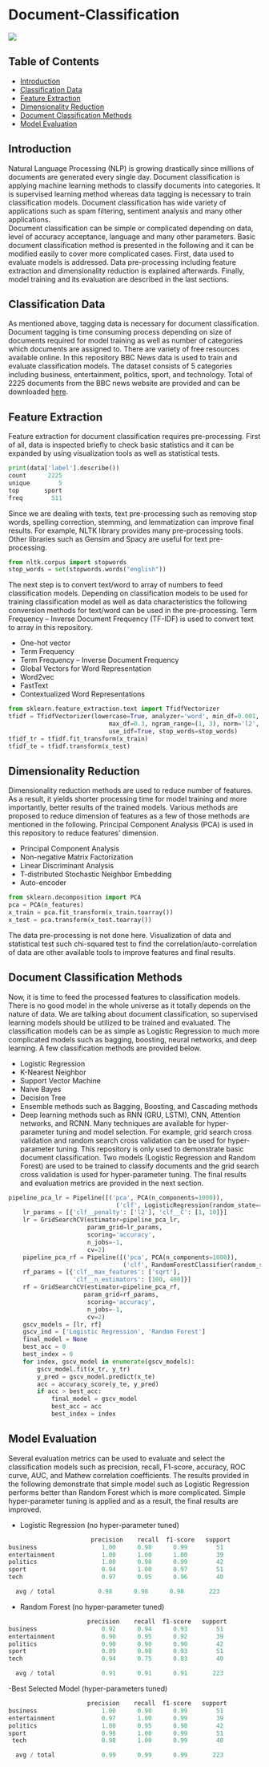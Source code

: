 # Document-Classification
![](https://github.com/seanaba/Document-Classification/blob/master/doc/pic/pic1.jpg)
## **Table of Contents**
- [Introduction](#intro)
- [Classification Data](#cd)
- [Feature Extraction](#fe)
- [Dimensionality Reduction](#dr)
- [Document Classification Methods](#cm)
- [Model Evaluation](#me)
<a name="intro"></a>
## Introduction
Natural Language Processing (NLP) is growing drastically since millions of documents are generated every single day. Document classification is applying machine learning methods to classify documents into categories. It is supervised learning method whereas data tagging is necessary to train classification models. Document classification has wide variety of applications such as spam filtering, sentiment analysis and many other applications.  
Document classification can be simple or complicated depending on data, level of accuracy acceptance, language and many other parameters. Basic document classification method is presented in the following and it can be modified easily to cover more complicated cases. 
First, data used to evaluate models is addressed. Data pre-processing including feature extraction and dimensionality reduction is explained afterwards. Finally, model training and its evaluation are described in the last sections. 
<a name="cd"></a>
## Classification Data
As mentioned above, tagging data is necessary for document classification. Document tagging is time consuming process depending on size of documents required for model training as well as number of categories which documents are assigned to. There are variety of free resources available online. In this repository BBC News data is used to train and evaluate classification models. The dataset consists of 5 categories including business, entertainment, politics, sport, and technology. Total of 2225 documents from the BBC news website are provided and can be downloaded [here]( http://mlg.ucd.ie/datasets/bbc.html).
<a name="fe"></a>
## Feature Extraction
Feature extraction for document classification requires pre-processing. First of all, data is inspected briefly to check basic statistics and it can be expanded by using visualization tools as well as statistical tests. 
```python
print(data['label'].describe())
count      2225
unique        5
top       sport
freq        511
```
Since we are dealing with texts, text pre-processing such as removing stop words, spelling correction, stemming, and lemmatization can improve final results. For example, NLTK library provides many pre-processing tools. Other libraries such as Gensim and Spacy are useful for text pre-processing.
```python
from nltk.corpus import stopwords
stop_words = set(stopwords.words("english"))
```
The next step is to convert text/word to array of numbers to feed classification models. Depending on classification models to be used for training classification model as well as data characteristics the following conversion methods for text/word can be used in the pre-processing. Term Frequency – Inverse Document Frequency (TF-IDF) is used to convert text to array in this repository.
-	One-hot vector
-	Term Frequency
-	Term Frequency – Inverse Document Frequency 
-	Global Vectors for Word Representation
-	Word2vec
-	FastText
-	Contextualized Word Representations
```python
from sklearn.feature_extraction.text import TfidfVectorizer
tfidf = TfidfVectorizer(lowercase=True, analyzer='word', min_df=0.001,
                            max_df=0.3, ngram_range=(1, 3), norm='l2',
                            use_idf=True, stop_words=stop_words)
tfidf_tr = tfidf.fit_transform(x_train)
tfidf_te = tfidf.transform(x_test)
```
<a name="dr"></a>
## Dimensionality Reduction
Dimensionality reduction methods are used to reduce number of features. As a result, it yields shorter processing time for model training and more importantly, better results of the trained models. Various methods are proposed to reduce dimension of features as a few of those methods are mentioned in the following. Principal Component Analysis (PCA) is used in this repository to reduce features’ dimension.
-	Principal Component Analysis 
-	Non-negative Matrix Factorization
-	Linear Discriminant Analysis
-	T-distributed Stochastic Neighbor Embedding
-	Auto-encoder
```python
from sklearn.decomposition import PCA
pca = PCA(n_features)
x_train = pca.fit_transform(x_train.toarray())
x_test = pca.transform(x_test.toarray())
```
The data pre-processing is not done here. Visualization of data and statistical test such chi-squared test to find the correlation/auto-correlation of data are other available tools to improve features and final results.
<a name="cm"></a>
## Document Classification Methods
Now, it is time to feed the processed features to classification models. There is no good model in the whole universe as it totally depends on the nature of data. We are talking about document classification, so supervised learning models should be utilized to be trained and evaluated. The classification models can be as simple as Logistic Regression to much more complicated models such as bagging, boosting, neural networks, and deep learning. A few classification methods are provided below.
-	Logistic Regression
-	K-Nearest Neighbor
-	Support Vector Machine
-	Naive Bayes
-	Decision Tree
-	Ensemble methods such as Bagging, Boosting, and Cascading methods
-	Deep learning methods such as RNN (GRU, LSTM), CNN, Attention networks, and RCNN.
Many techniques are available for hyper-parameter tuning and model selection. For example, grid search cross validation and random search cross validation can be used for hyper-parameter tuning. 
This repository is only used to demonstrate basic document classification. Two models (Logistic Regression and Random Forest) are used to be trained to classify documents and the grid search cross validation is used for hyper-parameter tuning. The final results and evaluation metrics are provided in the next section.
```python
pipeline_pca_lr = Pipeline([('pca', PCA(n_components=1000)),
                              ('clf', LogisticRegression(random_state=47))])
    lr_params = [{'clf__penalty': ['l2'], 'clf__C': [1, 10]}]
    lr = GridSearchCV(estimator=pipeline_pca_lr,
                      param_grid=lr_params,
                      scoring='accuracy',
                      n_jobs=-1,
                      cv=2)
    pipeline_pca_rf = Pipeline([('pca', PCA(n_components=1000)),
                                ('clf', RandomForestClassifier(random_state=47))])
    rf_params = [{'clf__max_features': ['sqrt'],
                  'clf__n_estimators': [100, 400]}]
    rf = GridSearchCV(estimator=pipeline_pca_rf,
                     param_grid=rf_params,
                      scoring='accuracy',
                      n_jobs=-1,
                      cv=2)
    gscv_models = [lr, rf]
    gscv_ind = ['Logistic Regression', 'Random Forest']
    final_model = None
    best_acc = 0
    best_index = 0
    for index, gscv_model in enumerate(gscv_models):
        gscv_model.fit(x_tr, y_tr)
        y_pred = gscv_model.predict(x_te)
        acc = accuracy_score(y_te, y_pred)
        if acc > best_acc:
            final_model = gscv_model
            best_acc = acc
            best_index = index
```
<a name="me"></a>
## Model Evaluation
Several evaluation metrics can be used to evaluate and select the classification models such as precision, recall, F1-score, accuracy, ROC curve, AUC, and Mathew correlation coefficients.
The results provided in the following demonstrate that simple model such as Logistic Regression performs better than Random Forest which is more complicated. Simple hyper-parameter tuning is applied and as a result, the final results are improved. 
-	Logistic Regression (no hyper-parameter tuned)
```python
                       precision    recall  f1-score   support
business                  1.00      0.98      0.99        51
entertainment             1.00      1.00      1.00        39
politics                  1.00      0.98      0.99        42
sport                     0.94      1.00      0.97        51
tech                      0.97      0.95      0.96        40

  avg / total            0.98      0.98      0.98       223
```
-	Random Forest (no hyper-parameter tuned)
```python
                      precision    recall  f1-score   support
business                  0.92      0.94      0.93        51
entertainment             0.90      0.95      0.92        39
politics                  0.90      0.90      0.90        42
sport                     0.89      0.98      0.93        51
tech                      0.94      0.75      0.83        40

  avg / total             0.91      0.91      0.91       223
```

-Best Selected Model (hyper-parameters tuned)
```python
                      precision    recall  f1-score   support
business                  1.00      0.98      0.99        51
entertainment             0.97      1.00      0.99        39
politics                  1.00      0.95      0.98        42
sport                     0.98      1.00      0.99        51
 tech                     0.98      1.00      0.99        40

  avg / total             0.99      0.99      0.99       223
```





